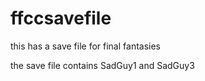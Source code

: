 # ffccsavefile
this has a save file for final fantasies

the save file contains SadGuy1 and SadGuy3
